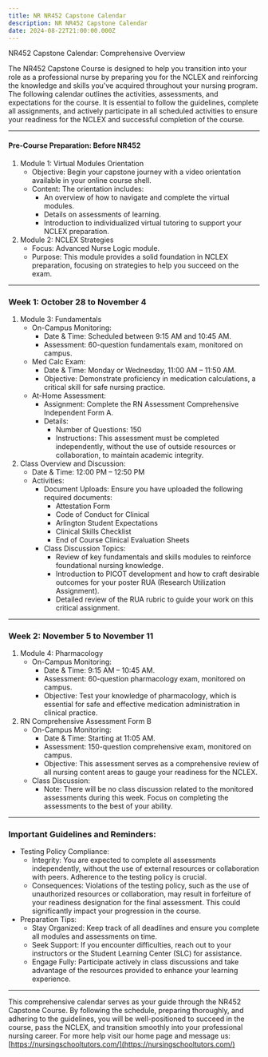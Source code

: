 ```yaml
---
title: NR NR452 Capstone Calendar
description: NR NR452 Capstone Calendar
date: 2024-08-22T21:00:00.000Z
---
```


NR452 Capstone Calendar: Comprehensive Overview

The NR452 Capstone Course is designed to help you transition into your role as a professional nurse by preparing you for the NCLEX and reinforcing the knowledge and skills you've acquired throughout your nursing program. The following calendar outlines the activities, assessments, and expectations for the course. It is essential to follow the guidelines, complete all assignments, and actively participate in all scheduled activities to ensure your readiness for the NCLEX and successful completion of the course.

***

#### Pre-Course Preparation: Before NR452

1. Module 1: Virtual Modules Orientation
   * Objective: Begin your capstone journey with a video orientation available in your online course shell.
   * Content: The orientation includes:
     * An overview of how to navigate and complete the virtual modules.
     * Details on assessments of learning.
     * Introduction to individualized virtual tutoring to support your NCLEX preparation.
2. Module 2: NCLEX Strategies
   * Focus: Advanced Nurse Logic module.
   * Purpose: This module provides a solid foundation in NCLEX preparation, focusing on strategies to help you succeed on the exam.

***

### Week 1: October 28 to November 4

1. Module 3: Fundamentals
   * On-Campus Monitoring:
     * Date & Time: Scheduled between 9:15 AM and 10:45 AM.
     * Assessment: 60-question fundamentals exam, monitored on campus.
   * Med Calc Exam:
     * Date & Time: Monday or Wednesday, 11:00 AM – 11:50 AM.
     * Objective: Demonstrate proficiency in medication calculations, a critical skill for safe nursing practice.
   * At-Home Assessment:
     * Assignment: Complete the RN Assessment Comprehensive Independent Form A.
     * Details:
       * Number of Questions: 150
       * Instructions: This assessment must be completed independently, without the use of outside resources or collaboration, to maintain academic integrity.
2. Class Overview and Discussion:
   * Date & Time: 12:00 PM – 12:50 PM
   * Activities:
     * Document Uploads: Ensure you have uploaded the following required documents:
       * Attestation Form
       * Code of Conduct for Clinical
       * Arlington Student Expectations
       * Clinical Skills Checklist
       * End of Course Clinical Evaluation Sheets
     * Class Discussion Topics:
       * Review of key fundamentals and skills modules to reinforce foundational nursing knowledge.
       * Introduction to PICOT development and how to craft desirable outcomes for your poster RUA (Research Utilization Assignment).
       * Detailed review of the RUA rubric to guide your work on this critical assignment.

***

### Week 2: November 5 to November 11

1. Module 4: Pharmacology
   * On-Campus Monitoring:
     * Date & Time: 9:15 AM – 10:45 AM.
     * Assessment: 60-question pharmacology exam, monitored on campus.
     * Objective: Test your knowledge of pharmacology, which is essential for safe and effective medication administration in clinical practice.
2. RN Comprehensive Assessment Form B
   * On-Campus Monitoring:
     * Date & Time: Starting at 11:05 AM.
     * Assessment: 150-question comprehensive exam, monitored on campus.
     * Objective: This assessment serves as a comprehensive review of all nursing content areas to gauge your readiness for the NCLEX.
   * Class Discussion:
     * Note: There will be no class discussion related to the monitored assessments during this week. Focus on completing the assessments to the best of your ability.

***

### Important Guidelines and Reminders:

* Testing Policy Compliance:
  * Integrity: You are expected to complete all assessments independently, without the use of external resources or collaboration with peers. Adherence to the testing policy is crucial.
  * Consequences: Violations of the testing policy, such as the use of unauthorized resources or collaboration, may result in forfeiture of your readiness designation for the final assessment. This could significantly impact your progression in the course.
* Preparation Tips:
  * Stay Organized: Keep track of all deadlines and ensure you complete all modules and assessments on time.
  * Seek Support: If you encounter difficulties, reach out to your instructors or the Student Learning Center (SLC) for assistance.
  * Engage Fully: Participate actively in class discussions and take advantage of the resources provided to enhance your learning experience.

***

This comprehensive calendar serves as your guide through the NR452 Capstone Course. By following the schedule, preparing thoroughly, and adhering to the guidelines, you will be well-positioned to succeed in the course, pass the NCLEX, and transition smoothly into your professional nursing career. For more help visit our home page and message us: [https://nursingschooltutors.com/](https://nursingschooltutors.com/)
